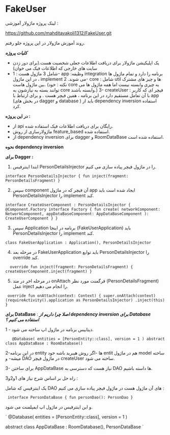 # FakeUser
لینک پروژه ماژولار آموزشی : 

https://github.com/mahditavakoli1312/FakeUser.git


روند آموزش ماژولار در این پروژه جلو رفتم.

***کلیات پروژه***
- یک اپلیکیشن ماژولار برای دریافت اطلاعات جعلی شخصیت هست.(برای دور زدن سایت های خارجی که اطلاعات فیک می خوان)
- شامل 3 ماژول هست : 1- app :وظیفه integration برنامه را دارد و تمام ماژول ها در این ماژول ، implement می شوند. 2- core : شامل util ها و چیز های مشترک بین ماژول هاست. (نکته : خود core به چیزی وابسته نیست اما همه ماژول ها می توانند بسته به نیازشون به core وابسته باشند.) 3- createUser : فیچر ای که کاربر با آن تعامل مستقیم دارد در این برنامه ، همین فیچر هست . و برای ارتباط با app (در بخش های dagger  و database ) باید از dependency inversion استفاده کرد.

**در این پروژه :**
- از api رایگان برای دریافت اطلاعات فیک استفاده شده.
- ماژولارسازی از روش feature_based استفاده شده.
- از dependency inversion  برای dagger و RoomDataBase استفاده شده است.

****نحوه dependency inversion****

**برای Dagger :**

1. ابتدا اینترفیس PersonDetailsInjector را در ماژول فیچر پیاده سازی می کنیم.

`interface PersonDetailsInjector {
    fun inject(fragment: PersonDetailsFragment)
}`


2. سپس component آن فیچر که در ماژول app  ایجاد شده است باید PersonDetailsInjector  را implement کند.

`interface CreateUserComponent : PersonDetailsInjector {
    @Component.Factory
    interface Factory {
        fun create(
            networkComponent: NetworkComponent,
            appDataBaseComponent: AppDataBaseComponent
        ): CreateUserComponent
    }
}`


3. سپس Application برنامه در اینجا (FakeUserApplication) باید PersonDetailsInjector  را implement کند.

`class FakeUserApplication : Application(), PersonDetailsInjector `


4. در مرحله بعد FakeUserApplication باید توابع PersonDetailsInjector  را override کند. 

`  override fun inject(fragment: PersonDetailsFragment) {
        createUserComponent.inject(fragment)
    }`


5. در مرحله اخر در متد onAttach فرگمنت مورد نظر (PersonDetailsFragment) عمل inject  را انجام می دهیم.

` override fun onAttach(context: Context) {
        super.onAttach(context)
        (requireActivity().application as PersonDetailsInjector)
            .inject(this)
    }`

**برای DataBase** :
***اصلا چرا داریم از dependency inversion برای Database استفاده می کنیم ؟***

1 - دیتابیس برنامه در ماژول اپ ساخته می شود.


`   @Database(
       entities = [PersonEntity::class], version = 1
    )
  abstract class AppDataBase : RoomDatabase()`


2-در این برنامه entity ها -اگر روش هیبرید باشه خود entit هم در ماژول model ساخته میشه- و DAO  در ماژول فیچر createUser ساخته می شود.

3- برای ساختن AppDataBase نیاز هست که دسترسی به  DAO  ها داسته باشیم.

راه حل بر اساس شرح نیاز های 1و2و3 :

یک اینترفیس که شامل DAO  های آن ماژول هست در ماژول فیچر پیاده سازی می کنیم :

` interface PersonDataBase {
    fun personDao(): PersonDao
  }`


و این اینترفیس در ماژول اپ ایمپلمنت می شود.

`
   @Database(
       entities = [PersonEntity::class], version = 1
   )

   abstract class AppDataBase : RoomDatabase(), PersonDataBase
`
